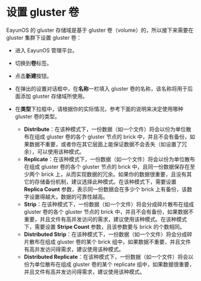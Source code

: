 # 设置 gluster 卷

EayunOS 的 gluster 存储域是基于 gluster 卷（volume）的，所以接下来需要在 gluster 集群下设置 gluster 卷：

* 进入 EayunOS 管理平台。
* 切换到**卷**标签。
* 点击**新建**按钮。
* 在弹出的设置对话框中，在**名称**一栏填入 gluster 卷的名称，该名称将用于后面添加 gluster 存储域所使用。
* 在**类型**下拉框中，请根据你的实际情况，参考下面的说明来决定使用哪种 gluster 卷的类型。

  * **Distribute**：在该种模式下，一份数据（如一个文件）将会以份为单位散布在组成 gluster 卷的各个 gluster 节点的 brick 中，并且不会有备份，如果数据不重要，或者你在其它层面上能保证数据不会丢失（如设置了冗余），可以使用该种模式。
  * **Replicate**：在该种模式下，一份数据（如一个文件）将会以份为单位散布在组成 gluster 卷的各个 gluster 节点的 brick 中，且同一份数据保存在至少两个 brick 上，从而实现数据的冗余。如果你的数据很重要，且没有其它的存储备份机制，建议选择此种模式。在该种模式下，需要设置 **Replica Count** 参数，表示同一份数据会在多少个 brick 上有备份，该数字设置得越大，数据的可靠性越高。
  * **Strip**：在该种模式下，一份数据（如一个文件）将会分成碎片散布在组成 gluster 卷的各个 gluster 节点的 brick 中，并且不会有备份，如果数据不重要，并且文件有高并发访问的需求，建议使用该种模式。在该种模式下，需要设置 **Stripe Count** 参数，且该参数要与 brick 的个数相同。
  * **Distributed Strip**：在该种模式下，一份数据（如一个文件）将会分成碎片散布在组成 gluster 卷的某个 brick 组中，如果数据不重要，并且文件有高并发访问得需求，建议使用该种模式。
  * **Distributed Replicate**：在该种模式下，一份数据（如一个文件）将会以份为单位散布在组成 gluster 卷的某个 replicate 组中，如果数据很重要，并且文件有高并发访问得需求，建议使用该种模式。
